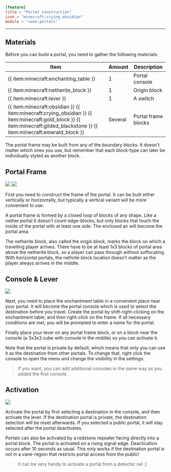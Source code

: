 ```toml
[feature]
title = "Portal Construction"
icon = "minecraft:crying_obsidian"
module = "vane-portals"
```
---
## Materials

Before you can build a portal, you need to gather the following materials:

| Item | Amount | Description |
|------|--------|-------------|
| {{ item:minecraft:enchanting_table }} | 1 | Portal console |
| {{ item:minecraft:netherite_block }} | 1 | Origin block |
| {{ item:minecraft:lever }} | 1 | A switch |
| {{ item:minecraft:obsidian }} {{ item:minecraft:crying_obsidian }} {{ item:minecraft:gold_block }} {{ item:minecraft:gilded_blackstone }} {{ item:minecraft:emerald_block }} | Several | Portal frame blocks |

The portal frame may be built from any of the boundary blocks.
It doesn't matter which ones you use, but remember that each block-type
can later be individually styled as another block.

## Portal Frame

![](images/portal_boundary.png)
![](assets/gifs/portal-frame-construction.gif)

First you need to construct the frame of the portal.
It can be built either vertically or horizontally,
but typically a vertical variant will be more convenient to use.

A portal frame is formed by a closed loop of blocks of any shape.
Like a nether portal it doesn't count edge-blocks, but only blocks
that touch the inside of the portal with at least one side.
The enclosed air will become the portal area.

The netherite block, also called the origin block, marks the block on which a travelling player arrives.
There have to be at least 1x3 blocks of portal area above the netherite block, so a player can pass through
without suffocating. With horizontal portals, the nethrite block location doesn't matter as the player always arrives in the middle.

## Console & Lever

![](assets/gifs/portal-create.gif)

Next, you need to place the enchantment table in a convenient place near your portal.
It will become the portal console which is used to select the destination before you travel.
Create the portal by shift-right-clicking on the enchantment table,
and then right-click on the frame. If all necessary conditions are met,
you will be prompted to enter a name for the portal.

Finally place your lever on any portal frame block,
or on a block near the console (a 3x3x3 cube with console in the middle) so you can activate it.

Note that the portal is private by default, which means that only you can use it as the destination
from other portals. To change that, right click the console to open the menu and change the visibility in the settings.

> If you want, you can add additional consoles in the same way as you added the first console.

## Activation

![](assets/gifs/portal-activate-use.gif)

Activate the portal by first selecting a destination in the console, and then activate the lever.
If the destination portal is private, the destination selection will be reset afterwards.
If you selected a public portal, it will stay selected after the portal deactivates.

Portals can also be activated by a redstone repeater facing directly into a portal block.
The portal is activated on a rising signal edge. Deactication occurs after 10 seconds as usual.
This only works if the destination portal is not in a vane-region that restricts portal access from the public!

> It can be very handy to activate a portal from a detector rail ;)
